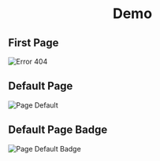 <h1 align="center">Demo</h1>

## First Page
<img align="center" src="https://user-images.githubusercontent.com/82071061/209552688-2498d301-f281-472e-ad95-51bb4ea309bd.png" alt="Error 404" />

## Default Page
<img align="center" src="https://user-images.githubusercontent.com/82071061/209553331-2a661f2d-cf00-41ca-991e-0db971bcf829.png" alt="Page Default" />

## Default Page Badge
<img align="center" src="https://user-images.githubusercontent.com/82071061/209554137-6a5cc47f-8bf5-4e73-b99e-ec64ab5482b6.png" alt="Page Default Badge" />